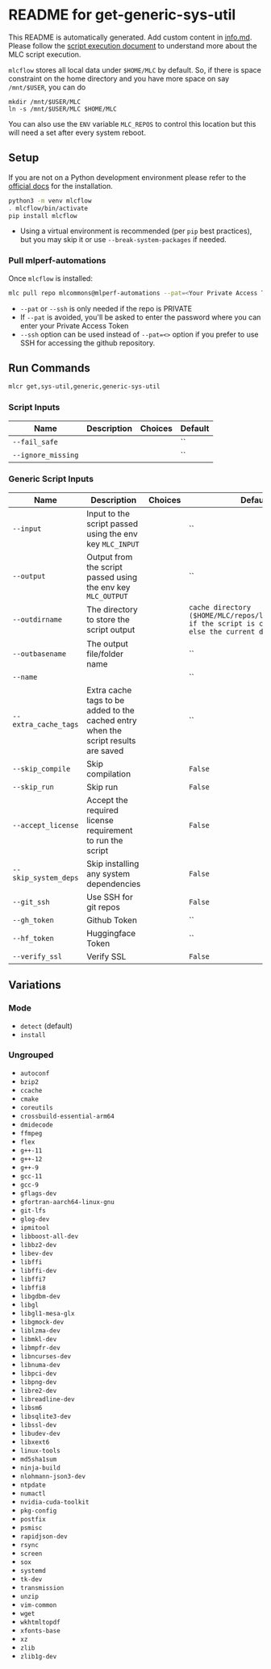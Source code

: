 # README for get-generic-sys-util
This README is automatically generated. Add custom content in [info.md](info.md). Please follow the [script execution document](https://docs.mlcommons.org/mlcflow/targets/script/execution-flow/) to understand more about the MLC script execution.

`mlcflow` stores all local data under `$HOME/MLC` by default. So, if there is space constraint on the home directory and you have more space on say `/mnt/$USER`, you can do
```
mkdir /mnt/$USER/MLC
ln -s /mnt/$USER/MLC $HOME/MLC
```
You can also use the `ENV` variable `MLC_REPOS` to control this location but this will need a set after every system reboot.

## Setup

If you are not on a Python development environment please refer to the [official docs](https://docs.mlcommons.org/mlcflow/install/) for the installation.

```bash
python3 -m venv mlcflow
. mlcflow/bin/activate
pip install mlcflow
```

- Using a virtual environment is recommended (per `pip` best practices), but you may skip it or use `--break-system-packages` if needed.

### Pull mlperf-automations

Once `mlcflow` is installed:

```bash
mlc pull repo mlcommons@mlperf-automations --pat=<Your Private Access Token>
```
- `--pat` or `--ssh` is only needed if the repo is PRIVATE
- If `--pat` is avoided, you'll be asked to enter the password where you can enter your Private Access Token
- `--ssh` option can be used instead of `--pat=<>` option if you prefer to use SSH for accessing the github repository.
## Run Commands

```bash
mlcr get,sys-util,generic,generic-sys-util
```

### Script Inputs

| Name | Description | Choices | Default |
|------|-------------|---------|------|
| `--fail_safe` |  |  | `` |
| `--ignore_missing` |  |  | `` |
### Generic Script Inputs

| Name | Description | Choices | Default |
|------|-------------|---------|------|
| `--input` | Input to the script passed using the env key `MLC_INPUT` |  | `` |
| `--output` | Output from the script passed using the env key `MLC_OUTPUT` |  | `` |
| `--outdirname` | The directory to store the script output |  | `cache directory ($HOME/MLC/repos/local/cache/<>) if the script is cacheable or else the current directory` |
| `--outbasename` | The output file/folder name |  | `` |
| `--name` |  |  | `` |
| `--extra_cache_tags` | Extra cache tags to be added to the cached entry when the script results are saved |  | `` |
| `--skip_compile` | Skip compilation |  | `False` |
| `--skip_run` | Skip run |  | `False` |
| `--accept_license` | Accept the required license requirement to run the script |  | `False` |
| `--skip_system_deps` | Skip installing any system dependencies |  | `False` |
| `--git_ssh` | Use SSH for git repos |  | `False` |
| `--gh_token` | Github Token |  | `` |
| `--hf_token` | Huggingface Token |  | `` |
| `--verify_ssl` | Verify SSL |  | `False` |
## Variations

### Mode

- `detect` (default)
- `install`

### Ungrouped

- `autoconf`
- `bzip2`
- `ccache`
- `cmake`
- `coreutils`
- `crossbuild-essential-arm64`
- `dmidecode`
- `ffmpeg`
- `flex`
- `g++-11`
- `g++-12`
- `g++-9`
- `gcc-11`
- `gcc-9`
- `gflags-dev`
- `gfortran-aarch64-linux-gnu`
- `git-lfs`
- `glog-dev`
- `ipmitool`
- `libboost-all-dev`
- `libbz2-dev`
- `libev-dev`
- `libffi`
- `libffi-dev`
- `libffi7`
- `libffi8`
- `libgdbm-dev`
- `libgl`
- `libgl1-mesa-glx`
- `libgmock-dev`
- `liblzma-dev`
- `libmkl-dev`
- `libmpfr-dev`
- `libncurses-dev`
- `libnuma-dev`
- `libpci-dev`
- `libpng-dev`
- `libre2-dev`
- `libreadline-dev`
- `libsm6`
- `libsqlite3-dev`
- `libssl-dev`
- `libudev-dev`
- `libxext6`
- `linux-tools`
- `md5sha1sum`
- `ninja-build`
- `nlohmann-json3-dev`
- `ntpdate`
- `numactl`
- `nvidia-cuda-toolkit`
- `pkg-config`
- `postfix`
- `psmisc`
- `rapidjson-dev`
- `rsync`
- `screen`
- `sox`
- `systemd`
- `tk-dev`
- `transmission`
- `unzip`
- `vim-common`
- `wget`
- `wkhtmltopdf`
- `xfonts-base`
- `xz`
- `zlib`
- `zlib1g-dev`
